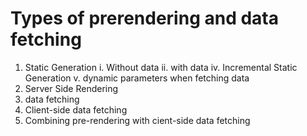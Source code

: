 # Types of prerendering and data fetching
1. Static Generation
  i. Without data
  ii. with data
  iv. Incremental Static Generation
  v. dynamic parameters when fetching data
2. Server Side Rendering
  1. data fetching 
3. Client-side data fetching
4. Combining pre-rendering with cient-side data fetching
